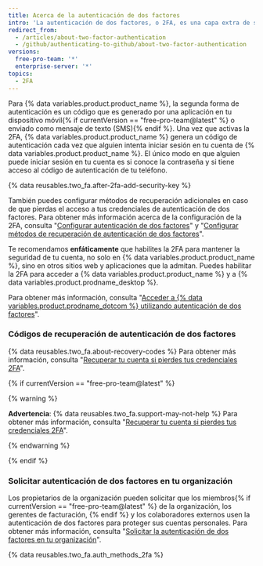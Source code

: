 ```yaml
---
title: Acerca de la autenticación de dos factores
intro: 'La autenticación de dos factores, o 2FA, es una capa extra de seguridad que se usa cuando se inicia sesión en sitios web o aplicaciones. Con la 2FA, tienes que iniciar sesión con tu nombre de usuario y contraseña y proporcionar otra forma de autenticación que solo tú conoces o tienes acceso a.'
redirect_from:
  - /articles/about-two-factor-authentication
  - /github/authenticating-to-github/about-two-factor-authentication
versions:
  free-pro-team: '*'
  enterprise-server: '*'
topics:
  - 2FA
---
```

Para {% data variables.product.product_name %}, la segunda forma de autenticación es un código que es generado por una aplicación en tu dispositivo móvil{% if currentVersion == "free-pro-team@latest" %} o enviado como mensaje de texto (SMS){% endif %}. Una vez que activas la 2FA, {% data variables.product.product_name %} genera un código de autenticación cada vez que alguien intenta iniciar sesión en tu cuenta de {% data variables.product.product_name %}. El único modo en que alguien puede iniciar sesión en tu cuenta es si conoce la contraseña y si tiene acceso al código de autenticación de tu teléfono.

{% data reusables.two_fa.after-2fa-add-security-key %}

También puedes configurar métodos de recuperación adicionales en caso de que pierdas el acceso a tus credenciales de autenticación de dos factores. Para obtener más información acerca de la configuración de la 2FA, consulta "[Configurar autenticación de dos factores](/articles/configuring-two-factor-authentication)" y "[Configurar métodos de recuperación de autenticación de dos factores](/articles/configuring-two-factor-authentication-recovery-methods)".

Te recomendamos **enfáticamente** que habilites la 2FA para mantener la seguridad de tu cuenta, no solo en {% data variables.product.product_name %}, sino en otros sitios web y aplicaciones que la admitan. Puedes habilitar la 2FA para acceder a {% data variables.product.product_name %} y a {% data variables.product.prodname_desktop %}.

Para obtener más información, consulta "[Acceder a {% data variables.product.prodname_dotcom %} utilizando autenticación de dos factores](/articles/accessing-github-using-two-factor-authentication)".

### Códigos de recuperación de autenticación de dos factores

{% data reusables.two_fa.about-recovery-codes %} Para obtener más información, consulta "[Recuperar tu cuenta si pierdes tus credenciales 2FA](/articles/recovering-your-account-if-you-lose-your-2fa-credentials)".

{% if currentVersion == "free-pro-team@latest" %}

{% warning %}

**Advertencia**: {% data reusables.two_fa.support-may-not-help %} Para obtener más información, consulta "[Recuperar tu cuenta si pierdes tus credenciales 2FA](/articles/recovering-your-account-if-you-lose-your-2fa-credentials)".

{% endwarning %}

{% endif %}

### Solicitar autenticación de dos factores en tu organización

Los propietarios de la organización pueden solicitar que los miembros{% if currentVersion == "free-pro-team@latest" %} de la organización, los gerentes de facturación, {% endif %} y los colaboradores externos usen la autenticación de dos factores para proteger sus cuentas personales. Para obtener más información, consulta "[Solicitar la autenticación de dos factores en tu organización](/articles/requiring-two-factor-authentication-in-your-organization)".

{% data reusables.two_fa.auth_methods_2fa %}

